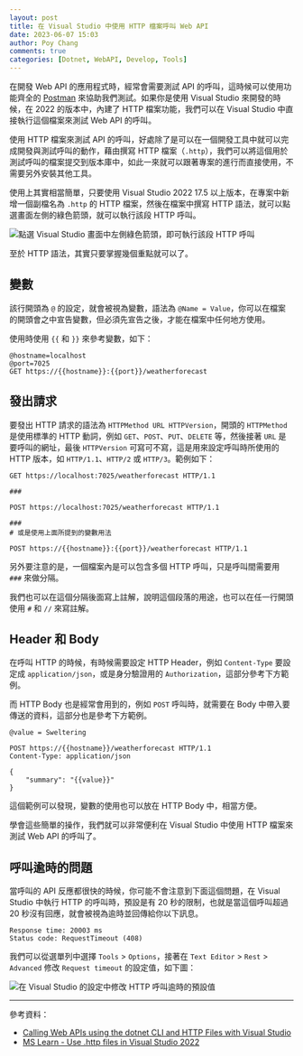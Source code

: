 ```yaml
---
layout: post
title: 在 Visual Studio 中使用 HTTP 檔案呼叫 Web API
date: 2023-06-07 15:03
author: Poy Chang
comments: true
categories: [Dotnet, WebAPI, Develop, Tools]
---
```


在開發 Web API 的應用程式時，經常會需要測試 API 的呼叫，這時候可以使用功能齊全的 [Postman](https://www.postman.com/) 來協助我們測試。如果你是使用 Visual Studio 來開發的時候，在 2022 的版本中，內建了 HTTP 檔案功能，我們可以在 Visual Studio 中直接執行這個檔案來測試 Web API 的呼叫。

使用 HTTP 檔案來測試 API 的呼叫，好處除了是可以在一個開發工具中就可以完成開發與測試呼叫的動作，藉由撰寫 HTTP 檔案（`.http`），我們可以將這個用於測試呼叫的檔案提交到版本庫中，如此一來就可以跟著專案的進行而直接使用，不需要另外安裝其他工具。

使用上其實相當簡單，只要使用 Visual Studio 2022 17.5 以上版本，在專案中新增一個副檔名為 `.http` 的 HTTP 檔案，然後在檔案中撰寫 HTTP 語法，就可以點選畫面左側的綠色箭頭，就可以執行該段 HTTP 呼叫。

![點選 Visual Studio 畫面中左側綠色箭頭，即可執行該段 HTTP 呼叫](https://i.imgur.com/02y4Yh6.png)

至於 HTTP 語法，其實只要掌握幾個重點就可以了。

## 變數

該行開頭為 `@` 的設定，就會被視為變數，語法為 `@Name = Value`，你可以在檔案的開頭會之中宣告變數，但必須先宣告之後，才能在檔案中任何地方使用。

使用時使用 `{{` 和 `}}` 來參考變數，如下：

```http
@hostname=localhost
@port=7025
GET https://{{hostname}}:{{port}}/weatherforecast
```

## 發出請求

要發出 HTTP 請求的語法為 `HTTPMethod URL HTTPVersion`，開頭的 `HTTPMethod` 是使用標準的 HTTP 動詞，例如 `GET`、`POST`、`PUT`、`DELETE` 等，然後接著 `URL` 是要呼叫的網址，最後 `HTTPVersion` 可寫可不寫，這是用來設定呼叫時所使用的 HTTP 版本，如 `HTTP/1.1`、`HTTP/2` 或 `HTTP/3`。範例如下：

```http
GET https://localhost:7025/weatherforecast HTTP/1.1

###

POST https://localhost:7025/weatherforecast HTTP/1.1

###
# 或是使用上面所提到的變數用法

POST https://{{hostname}}:{{port}}/weatherforecast HTTP/1.1
```

另外要注意的是，一個檔案內是可以包含多個 HTTP 呼叫，只是呼叫間需要用 `###` 來做分隔。

我們也可以在這個分隔後面寫上註解，說明這個段落的用途，也可以在任一行開頭使用 `#` 和 `//` 來寫註解。

## Header 和 Body

在呼叫 HTTP 的時候，有時候需要設定 HTTP Header，例如 `Content-Type` 要設定成 `application/json`，或是身分驗證用的 `Authorization`，這部分參考下方範例。

而 HTTP Body 也是經常會用到的，例如 `POST` 呼叫時，就需要在 Body 中帶入要傳送的資料，這部分也是參考下方範例。

```http
@value = Sweltering

POST https://{{hostname}}/weatherforecast HTTP/1.1
Content-Type: application/json

{
    "summary": "{{value}}"
}
```

這個範例可以發現，變數的使用也可以放在 HTTP Body 中，相當方便。

學會這些簡單的操作，我們就可以非常便利在 Visual Studio 中使用 HTTP 檔案來測試 Web API 的呼叫了。

## 呼叫逾時的問題

當呼叫的 API 反應都很快的時候，你可能不會注意到下面這個問題，在 Visual Studio 中執行 HTTP 的呼叫時，預設是有 20 秒的限制，也就是當這個呼叫超過 20 秒沒有回應，就會被視為逾時並回傳給你以下訊息。

```
Response time: 20003 ms
Status code: RequestTimeout (408)
```

我們可以從選單列中選擇 `Tools` > `Options`，接著在 `Text Editor` > `Rest` > `Advanced` 修改 `Request timeout` 的設定值，如下圖：

![在 Visual Studio 的設定中修改 HTTP 呼叫逾時的預設值](https://i.imgur.com/sz2EkI2.png)

---

參考資料：

* [Calling Web APIs using the dotnet CLI and HTTP Files with Visual Studio](https://csharp.christiannagel.com/2023/03/21/httptools/)
* [MS Learn - Use .http files in Visual Studio 2022](https://learn.microsoft.com/en-us/aspnet/core/test/http-files?WT.mc_id=DT-MVP-5003022)